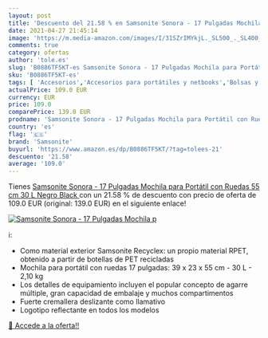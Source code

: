 ```yaml
---
layout: post
title: 'Descuento del 21.58 % en Samsonite Sonora - 17 Pulgadas Mochila p'
date: 2021-04-27 21:45:14
image: 'https://m.media-amazon.com/images/I/31SZrIMYkjL._SL500_._SL400_.jpg'
comments: true
category: ofertas
author: 'tole.es'
slug: 'B0886TF5KT-es Samsonite Sonora - 17 Pulgadas Mochila para Portátil con...'
sku: 'B0886TF5KT-es'
tags: [ 'Accesorios','Accesorios para portátiles y netbooks','Bolsas y fundas para portátiles y netbooks','Informática','Mochilas para portátiles y netbooks','mochila','samsonite', ]
actualPrice: 109.0 EUR
currency: EUR
price: 109.0
comparePrice: 139.0 EUR
prodname: 'Samsonite Sonora - 17 Pulgadas Mochila para Portátil con Ruedas  55 cm  30 L  Negro  Black '
country: 'es'
flag: '🇪🇸'
brand: 'Samsonite'
buyurl: 'https://www.amazon.es/dp/B0886TF5KT/?tag=tolees-21'
descuento: '21.58'
average: '109.0'
---
```


Tienes [Samsonite Sonora - 17 Pulgadas Mochila para Portátil con Ruedas  55 cm  30 L  Negro  Black ](https://www.amazon.es/dp/B0886TF5KT/?tag=tolees-21) con un 21.58 % de descuento con precio de oferta de 109.0 EUR (original: 139.0 EUR) en el siguiente enlace!

[![Samsonite Sonora - 17 Pulgadas Mochila p](https://m.media-amazon.com/images/I/31SZrIMYkjL._SL500_._SL400_.jpg)](https://www.amazon.es/dp/B0886TF5KT/?tag=tolees-21)

ℹ️:

- Como material exterior Samsonite Recyclex: un propio material RPET, obtenido a partir de botellas de PET recicladas
- Mochila para portátil con ruedas 17 pulgadas: 39 x 23 x 55 cm - 30 L - 2,10 kg
- Los detalles de equipamiento incluyen el popular concepto de agarre múltiple, gran capacidad de embalaje y muchos compartimentos
- Fuerte cremallera deslizante como llamativo
- Logotipo reflectante en todos los modelos

[🛒 Accede a la oferta!!](https://www.amazon.es/dp/B0886TF5KT/?tag=tolees-21)

